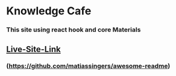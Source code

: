 # Knowledge Cafe

### This site using react hook and core Materials


## [Live-Site-Link]((https://github.com/matiassingers/awesome-readme))

### (https://github.com/matiassingers/awesome-readme)